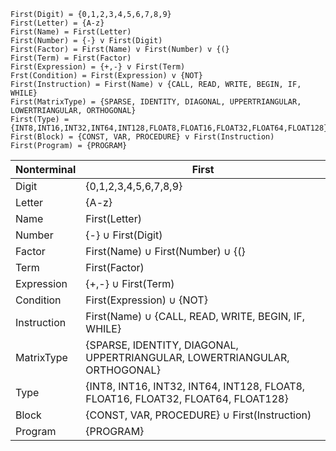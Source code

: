 ```
First(Digit) = {0,1,2,3,4,5,6,7,8,9}
First(Letter) = {A-z}
First(Name) = First(Letter)
First(Number) = {-} v First(Digit)
First(Factor) = First(Name) v First(Number) v {(}
First(Term) = First(Factor)
First(Expression) = {+,-} v First(Term)
Frst(Condition) = First(Expression) v {NOT}
First(Instruction) = First(Name) v {CALL, READ, WRITE, BEGIN, IF, WHILE}
First(MatrixType) = {SPARSE, IDENTITY, DIAGONAL, UPPERTRIANGULAR, LOWERTRIANGULAR, ORTHOGONAL}
First(Type) = {INT8,INT16,INT32,INT64,INT128,FLOAT8,FLOAT16,FLOAT32,FLOAT64,FLOAT128}
First(Block) = {CONST, VAR, PROCEDURE} v First(Instruction)
First(Program) = {PROGRAM}
```



| Nonterminal | First |
|-------------|-------|
| Digit | {0,1,2,3,4,5,6,7,8,9} |
| Letter | {A-z} |
| Name | First(Letter) |
| Number | {-} ∪ First(Digit) |
| Factor | First(Name) ∪ First(Number) ∪ {(} |
| Term | First(Factor) |
| Expression | {+,-} ∪ First(Term) |
| Condition | First(Expression) ∪ {NOT} |
| Instruction | First(Name) ∪ {CALL, READ, WRITE, BEGIN, IF, WHILE} |
| MatrixType | {SPARSE, IDENTITY, DIAGONAL, UPPERTRIANGULAR, LOWERTRIANGULAR, ORTHOGONAL} |
| Type | {INT8, INT16, INT32, INT64, INT128, FLOAT8, FLOAT16, FLOAT32, FLOAT64, FLOAT128} |
| Block | {CONST, VAR, PROCEDURE} ∪ First(Instruction) |
| Program | {PROGRAM} |
